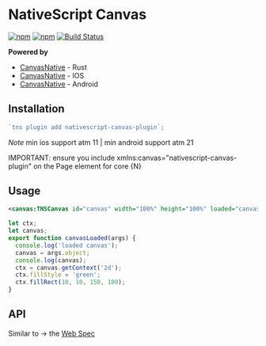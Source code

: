 # NativeScript Canvas

[![npm](https://img.shields.io/npm/v/nativescript-canvas-plugin.svg)](https://www.npmjs.com/package/nativescript-canvas-plugin)
[![npm](https://img.shields.io/npm/dt/nativescript-canvas-plugin.svg?label=npm%20downloads)](https://www.npmjs.com/package/nativescript-canvas-plugin)
[![Build Status](https://travis-ci.org/triniwiz/nativescript-canvas.svg?branch=master)](https://travis-ci.org/triniwiz/nativescript-canvas)


**Powered by**
* [CanvasNative](https://github.com/triniwiz/canvas-native) - Rust
* [CanvasNative](https://github.com/triniwiz/canvas-native-ios) - IOS
* [CanvasNative](https://github.com/triniwiz/canvas-native-android) - Android
## Installation

```javascript
`tns plugin add nativescript-canvas-plugin`;
```

_Note_ min ios support atm 11 | min android support atm 21

IMPORTANT: ensure you include xmlns:canvas="nativescript-canvas-plugin" on the Page element for core {N}

## Usage

```xml
<canvas:TNSCanvas id="canvas" width="100%" height="100%" loaded="canvasLoaded"/>
```

```ts
let ctx;
let canvas;
export function canvasLoaded(args) {
  console.log('loaded canvas');
  canvas = args.object;
  console.log(canvas);
  ctx = canvas.getContext('2d');
  ctx.fillStyle = 'green';
  ctx.fillRect(10, 10, 150, 100);
}
```

## API

 Similar to -> the [Web Spec](https://developer.mozilla.org/en-US/docs/Web/API/CanvasRenderingContext2D)

